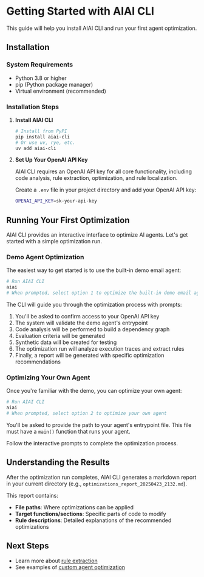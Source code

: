 # Getting Started with AIAI CLI

This guide will help you install AIAI CLI and run your first agent optimization.

## Installation

### System Requirements

- Python 3.8 or higher
- pip (Python package manager)
- Virtual environment (recommended)

### Installation Steps

1. **Install AIAI CLI**

   ```bash
   # Install from PyPI
   pip install aiai-cli
   # Or use uv, rye, etc.
   uv add aiai-cli
   ```

2. **Set Up Your OpenAI API Key**

   AIAI CLI requires an OpenAI API key for all core functionality, including code analysis, rule extraction, optimization, and rule localization.

   Create a `.env` file in your project directory and add your OpenAI API key:

   ```bash
   OPENAI_API_KEY=sk-your-api-key
   ```

## Running Your First Optimization

AIAI CLI provides an interactive interface to optimize AI agents. Let's get started with a simple optimization run.

### Demo Agent Optimization

The easiest way to get started is to use the built-in demo email agent:

```bash
# Run AIAI CLI
aiai
# When prompted, select option 1 to optimize the built-in demo email agent
```

The CLI will guide you through the optimization process with prompts:

1. You'll be asked to confirm access to your OpenAI API key
2. The system will validate the demo agent's entrypoint
3. Code analysis will be performed to build a dependency graph
4. Evaluation criteria will be generated
5. Synthetic data will be created for testing
6. The optimization run will analyze execution traces and extract rules
7. Finally, a report will be generated with specific optimization recommendations

### Optimizing Your Own Agent

Once you're familiar with the demo, you can optimize your own agent:

```bash
# Run AIAI CLI
aiai
# When prompted, select option 2 to optimize your own agent
```

You'll be asked to provide the path to your agent's entrypoint file. This file must have a `main()` function that runs your agent.

Follow the interactive prompts to complete the optimization process.

## Understanding the Results

After the optimization run completes, AIAI CLI generates a markdown report in your current directory (e.g., `optimizations_report_20250423_2132.md`).

This report contains:

- **File paths**: Where optimizations can be applied
- **Target functions/sections**: Specific parts of code to modify
- **Rule descriptions**: Detailed explanations of the recommended optimizations

## Next Steps

- Learn more about [rule extraction](../concepts/rule-extraction.md)
- See examples of [custom agent optimization](../examples/custom-agents.md)
